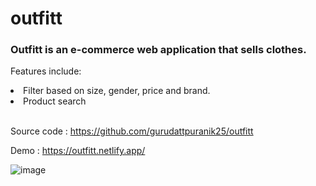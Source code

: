 # outfitt

### Outfitt is an e-commerce web application that sells clothes.
Features include:
<li>Filter based on size, gender, price and brand.</li>
<li>Product search</li>
</br>

Source code : https://github.com/gurudattpuranik25/outfitt
</br>

Demo : https://outfitt.netlify.app/
</br>

![image](https://user-images.githubusercontent.com/106954034/212542085-051c628d-a0a4-4742-a146-88ccd5449874.png)

